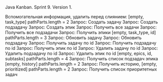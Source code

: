 Java Kanban.
Sprint 9.
Version 1.

Вспомогательная информация, удалить перед слиянием:
        [empty, task_type] pathParts.length = 2
            Запрос: Создать задачу
            Запрос: Создать подзадачу
            Запрос: Создать эпик
            Запрос: Получить все задачи
            Запрос: Получить все подзадачи
            Запрос: Получить эпики
        [empty, task_type, id]  pathParts.length = 3
            Запрос: Обновить задачу
            Запрос: Обновить подзадачу
            Запрос: Получить задачу по id
            Запрос: Получить подзадачу по id
            Запрос: Получить эпик по id
            Запрос: Удалить задачу по id
            Запрос: Удалить подзадачу по id
            Запрос: Удалить эпик по id
        [empty, epics, id, subtasks] pathParts.length = 4
            Запрос: Получить список подзадач эпика
        [empty, history] pathParts.length = 2
            Запрос: Получить историю,
        [empty, prioritized] pathParts.length = 2
            Запрос: Получить список приоритетных задач